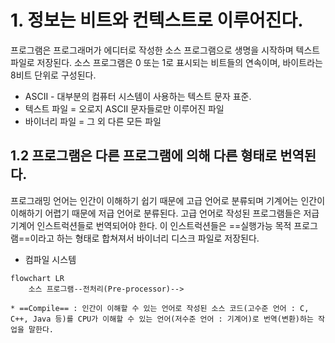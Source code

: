 # 1. 정보는 비트와 컨텍스트로 이루어진다.
프로그램은 프로그래머가 에디터로 작성한 소스 프로그램으로 생명을 시작하며 
텍스트 파일로 저장된다.
소스 프로그램은 0 또는 1로 표시되는 비트들의 연속이며, 바이트라는 8비트 단위로 구성된다.
* ASCII - 대부분의 컴퓨터 시스템이 사용하는 텍스트 문자 표준.
* 텍스트 파일 = 오로지 ASCII 문자들로만 이루어진 파일
* 바이너리 파일 = 그 외 다른 모든 파일
## 1.2 프로그램은 다른 프로그램에 의해 다른 형태로 번역된다.
프로그래밍 언어는 인간이 이해하기 쉽기 때문에 고급 언어로 분류되며
기계어는 인간이 이해하기 어렵기 때문에 저급 언어로 분류된다.
고급 언어로 작성된 프로그램들은 저급 기계어 인스트럭션들로 번역되어야 한다.
이 인스트럭션들은 ==실행가능 목적 프로그램==이라고 하는 형태로 합쳐져서 
바이너리 디스크 파일로 저장된다.
* 컴파일 시스템
```mermaid
flowchart LR
    소스 프로그램--전처리(Pre-processor)-->

```
	* ==Compile== : 인간이 이해할 수 있는 언어로 작성된 소스 코드(고수준 언어 : C, C++, Java 등)를 CPU가 이해할 수 있는 언어(저수준 언어 : 기계어)로 번역(변환)하는 작업을 말한다.